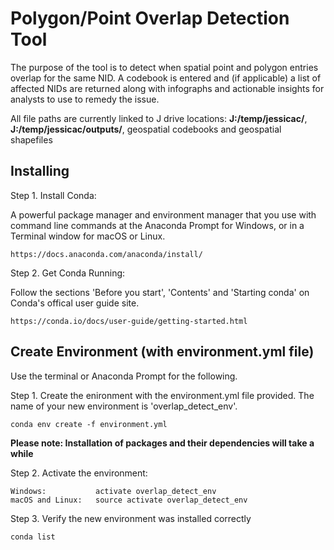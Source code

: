 # Polygon/Point Overlap Detection Tool

The purpose of the tool is to detect when spatial point and polygon entries overlap for the same NID. A codebook is entered and (if applicable) a list of affected NIDs are returned along with infographs and actionable insights for analysts to use to remedy the issue. 

All file paths are currently linked to J drive locations: **J:/temp/jessicac/**, **J:/temp/jessicac/outputs/**, geospatial codebooks and geospatial shapefiles 

## Installing
Step 1. Install Conda:

A powerful package manager and environment manager that you use with command line commands at the Anaconda Prompt for Windows, or in a Terminal window for macOS or Linux.
```
https://docs.anaconda.com/anaconda/install/
```



Step 2. Get Conda Running: 

Follow the sections 'Before you start', 'Contents' and 'Starting conda' on Conda's offical user guide site. 
```
https://conda.io/docs/user-guide/getting-started.html
```


## Create Environment (with environment.yml file)
Use the terminal or Anaconda Prompt for the following.

Step 1. Create the enironment with the environment.yml file provided. The name of your new environment is 'overlap_detect_env'.
```
conda env create -f environment.yml
```
**Please note: Installation of packages and their dependencies will take a while**


Step 2. Activate the environment:
```
Windows:           activate overlap_detect_env
macOS and Linux:   source activate overlap_detect_env
```
Step 3. Verify the new environment was installed correctly 
```
conda list

